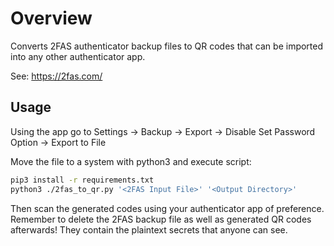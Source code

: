 # Overview

Converts 2FAS authenticator backup files to QR codes that can be imported into any other authenticator app.

See: <https://2fas.com/>

## Usage

Using the app go to Settings -> Backup -> Export -> Disable Set Password Option -> Export to File

Move the file to a system with python3 and execute script:

```bash
pip3 install -r requirements.txt
python3 ./2fas_to_qr.py '<2FAS Input File>' '<Output Directory>'
```

Then scan the generated codes using your authenticator app of preference. Remember to delete the 2FAS backup file as well as generated QR codes afterwards! They contain the plaintext secrets that anyone can see.
